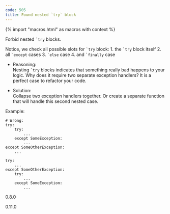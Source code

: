 ```yaml
---
code: 505
title: Found nested `try` block
---
```


{% import "macros.html" as macros with context %}

Forbid nested `` `try `` blocks.

Notice, we check all possible slots for `` `try `` block: 1. the
`` `try `` block itself 2. all `` `except `` cases 3. `` `else `` case
4. and `` `finally `` case

  - Reasoning:  
    Nesting `` `try `` blocks indicates that something really bad
    happens to your logic. Why does it require two separate exception
    handlers? It is a perfect case to refactor your code.

  - Solution:  
    Collapse two exception handlers together. Or create a separate
    function that will handle this second nested case.

Example:

    # Wrong:
    try:
        try:
            ...
        except SomeException:
            ...
    except SomeOtherException:
        ...
    
    try:
        ...
    except SomeOtherException:
        try:
            ...
        except SomeException:
            ...

<div class="versionadded">

0.8.0

</div>

<div class="versionchanged">

0.11.0

</div>